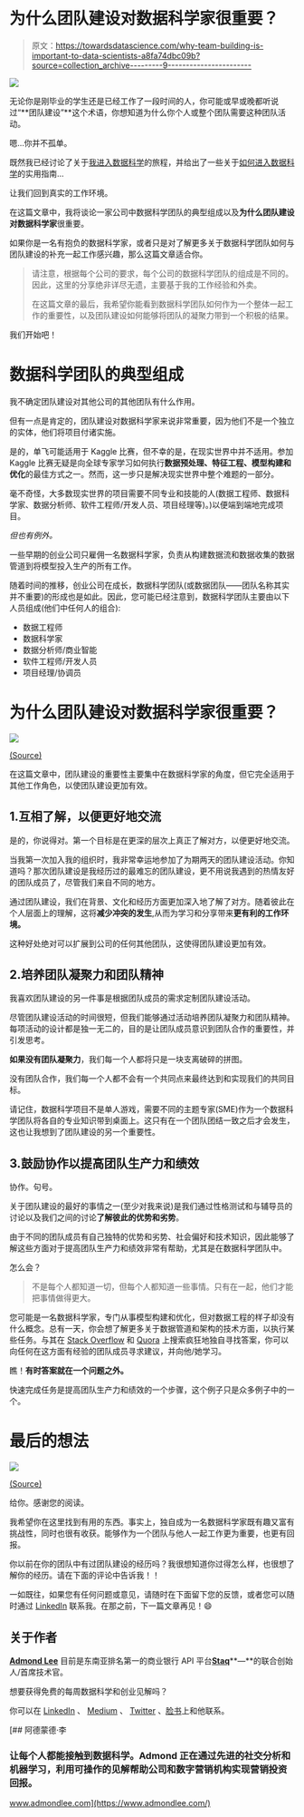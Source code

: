 # 为什么团队建设对数据科学家很重要？

> 原文：<https://towardsdatascience.com/why-team-building-is-important-to-data-scientists-a8fa74dbc09b?source=collection_archive---------9----------------------->

![](img/3091bc67efbdaf5acfdc1bf4ffc06510.png)

无论你是刚毕业的学生还是已经工作了一段时间的人，你可能或早或晚都听说过“**团队建设”**这个术语，你想知道为什么你个人或整个团队需要这种团队活动。

嗯…你并不孤单。

既然我已经讨论了关于[我进入数据科学](/my-journey-from-physics-into-data-science-5d578d0f9aa6)的旅程，并给出了一些关于[如何进入数据科学](/how-to-go-into-data-science-c1f6ef258438)的实用指南…

让我们回到真实的工作环境。

在这篇文章中，我将谈论一家公司中数据科学团队的典型组成以及**为什么团队建设对数据科学家**很重要。

如果你是一名有抱负的数据科学家，或者只是对了解更多关于数据科学团队如何与团队建设的补充一起工作感兴趣，那么这篇文章适合你。

> 请注意，根据每个公司的要求，每个公司的数据科学团队的组成是不同的。因此，这里的分享绝非详尽无遗，主要基于我的工作经验和外卖。
> 
> 在这篇文章的最后，我希望你能看到数据科学团队如何作为一个整体一起工作的重要性，以及团队建设如何能够将团队的凝聚力带到一个积极的结果。

我们开始吧！

# 数据科学团队的典型组成

我不确定团队建设对其他公司的其他团队有什么作用。

但有一点是肯定的，团队建设对数据科学家来说非常重要，因为他们不是一个独立的实体，他们将项目付诸实施。

是的，单飞可能适用于 Kaggle 比赛，但不幸的是，在现实世界中并不适用。参加 Kaggle 比赛无疑是向全球专家学习如何执行**数据预处理、特征工程、模型构建和优化**的最佳方式之一。然而，这一步只是解决现实世界中整个难题的一部分。

毫不奇怪，大多数现实世界的项目需要不同专业和技能的人(数据工程师、数据科学家、数据分析师、软件工程师/开发人员、项目经理等)。)以便端到端地完成项目。

*但也有例外。*

一些早期的创业公司只雇佣一名数据科学家，负责从构建数据流和数据收集的数据管道到将模型投入生产的所有工作。

随着时间的推移，创业公司在成长，数据科学团队(或数据团队——团队名称其实并不重要)的形成也是如此。因此，您可能已经注意到，数据科学团队主要由以下人员组成(他们中任何人的组合):

*   数据工程师
*   数据科学家
*   数据分析师/商业智能
*   软件工程师/开发人员
*   项目经理/协调员

# 为什么团队建设对数据科学家很重要？

![](img/3a1f5743fe2daad8eff3b73079e64ac3.png)

[(Source)](https://unsplash.com/photos/w55SpMmoPgE)

在这篇文章中，团队建设的重要性主要集中在数据科学家的角度，但它完全适用于其他工作角色，以使团队建设更加有效。

## 1.互相了解，以便更好地交流

是的，你说得对。第一个目标是在更深的层次上真正了解对方，以便更好地交流。

当我第一次加入我的组织时，我非常幸运地参加了为期两天的团队建设活动。你知道吗？那次团队建设是我经历过的最难忘的团队建设，更不用说我遇到的热情友好的团队成员了，尽管我们来自不同的地方。

通过团队建设，我们在背景、文化和经历方面更加深入地了解了对方。随着彼此在个人层面上的理解，这将**减少冲突的发生**,从而为学习和分享带来**更有利的工作环境。**

这种好处绝对可以扩展到公司的任何其他团队，这使得团队建设更加有效。

## 2.培养团队凝聚力和团队精神

我喜欢团队建设的另一件事是根据团队成员的需求定制团队建设活动。

尽管团队建设活动的时间很短，但我们能够通过活动培养团队凝聚力和团队精神。每项活动的设计都是独一无二的，目的是让团队成员意识到团队合作的重要性，并引发思考。

**如果没有团队凝聚力**，我们每一个人都将只是一块支离破碎的拼图。

没有团队合作，我们每一个人都不会有一个共同点来最终达到和实现我们的共同目标。

请记住，数据科学项目不是单人游戏，需要不同的主题专家(SME)作为一个数据科学团队将各自的专业知识带到桌面上。这只有在一个团队团结一致之后才会发生，这也让我想到了团队建设的另一个重要性。

## 3.鼓励协作以提高团队生产力和绩效

协作。句号。

关于团队建设的最好的事情之一(至少对我来说)是我们通过性格测试和与辅导员的讨论以及我们之间的讨论**了解彼此的优势和劣势**。

由于不同的团队成员有自己独特的优势和劣势、社会偏好和技术知识，因此能够了解这些方面对于提高团队生产力和绩效非常有帮助，尤其是在数据科学团队中。

怎么会？

> 不是每个人都知道一切，但每个人都知道一些事情。只有在一起，他们才能把事情做得更大。

您可能是一名数据科学家，专门从事模型构建和优化，但对数据工程的样子却没有什么概念。总有一天，你会想了解更多关于数据管道和架构的技术方面，以执行某些任务。与其在 [Stack Overflow](https://stackoverflow.com/) 和 [Quora](https://www.quora.com/) 上搜索疯狂地独自寻找答案，你可以向任何在这方面有经验的团队成员寻求建议，并向他/她学习。

瞧！**有时答案就在一个问题之外。**

快速完成任务是提高团队生产力和绩效的一个步骤，这个例子只是众多例子中的一个。

# 最后的想法

![](img/836bc6a1dd58e32829953ed3f3dfb0bf.png)

[(Source)](https://unsplash.com/photos/mcLpPD36-2k)

给你。感谢您的阅读。

我希望你在这里找到有用的东西。事实上，独自成为一名数据科学家既有趣又富有挑战性，同时也很有收获。能够作为一个团队与他人一起工作更为重要，也更有回报。

你以前在你的团队中有过团队建设的经历吗？我很想知道你过得怎么样，也很想了解你的经历。请在下面的评论中告诉我！！

一如既往，如果您有任何问题或意见，请随时在下面留下您的反馈，或者您可以随时通过 [LinkedIn](https://www.linkedin.com/in/admond1994/) 联系我。在那之前，下一篇文章再见！😄

## 关于作者

[**Admond Lee**](https://www.linkedin.com/in/admond1994/) 目前是东南亚排名第一的商业银行 API 平台[**Staq**](https://www.trystaq.com)**—**的联合创始人/首席技术官。

想要获得免费的每周数据科学和创业见解吗？

你可以在 [LinkedIn](https://www.linkedin.com/in/admond1994/) 、 [Medium](https://medium.com/@admond1994) 、 [Twitter](https://twitter.com/admond1994) 、[脸书](https://www.facebook.com/admond1994)上和他联系。

[](https://www.admondlee.com/) [## 阿德蒙德·李

### 让每个人都能接触到数据科学。Admond 正在通过先进的社交分析和机器学习，利用可操作的见解帮助公司和数字营销机构实现营销投资回报。

www.admondlee.com](https://www.admondlee.com/)